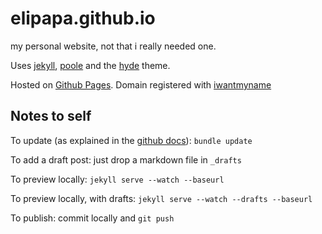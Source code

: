 elipapa.github.io
=================

my personal website, not that i really needed one.

Uses [jekyll](http://jekyllrb.com/), [poole](http://getpoole.com/) and the [hyde](http://andhyde.com/) theme.

Hosted on [Github Pages](https://pages.github.com/). Domain registered with [iwantmyname](https://iwantmyname.com/)

## Notes to self

To update (as explained in the [github docs](https://help.github.com/articles/using-jekyll-with-pages)): `bundle update`

To add a draft post: just drop a markdown file in `_drafts`

To preview locally: `jekyll serve --watch --baseurl `

To preview locally, with drafts: `jekyll serve --watch --drafts --baseurl `

To publish: commit locally and `git push`
